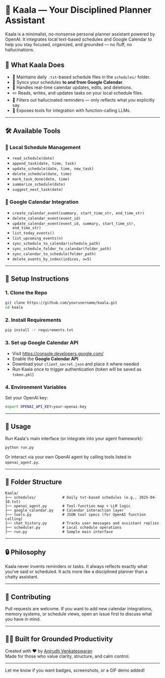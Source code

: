 
# 🧠 Kaala — Your Disciplined Planner Assistant

Kaala is a minimalist, no-nonsense personal planner assistant powered by OpenAI. It integrates local text-based schedules and Google Calendar to help you stay focused, organized, and grounded — no fluff, no hallucinations.

## 🤖 What Kaala Does

- 📂 Maintains daily `.txt`-based schedule files in the `schedules/` folder.
- 📅 Syncs your schedules **to and from Google Calendar**.
- 🔁 Handles real-time calendar updates, edits, and deletions.
- ✏️ Reads, writes, and updates tasks on your local schedule files.
- 🧹 Filters out hallucinated reminders — only reflects what *you* explicitly say.
- 🔧 Exposes tools for integration with function-calling LLMs.

---

## 🛠 Available Tools

### 📁 Local Schedule Management
- `read_schedule(date)`
- `append_task(date, time, task)`
- `update_schedule(date, time, new_task)`
- `delete_schedule(date, time)`
- `mark_task_done(date, time)`
- `summarize_schedule(date)`
- `suggest_next_task(date)`

### 📆 Google Calendar Integration
- `create_calendar_event(summary, start_time_str, end_time_str)`
- `delete_calendar_event(event_id)`
- `update_calendar_event(event_id, summary, start_time_str, end_time_str)`
- `list_today_events()`
- `list_upcoming_events(n)`
- `sync_schedule_to_calendar(schedule_path)`
- `sync_schedule_folder_to_calendar(folder_path)`
- `sync_calendar_to_schedule(folder_path)`
- `delete_events_by_index(indices, n=5)`

---

## 🔧 Setup Instructions

### 1. Clone the Repo

```bash
git clone https://github.com/yourusername/kaala.git
cd kaala
```

### 2. Install Requirements

```bash
pip install -r requirements.txt
```

### 3. Set up Google Calendar API

- Visit https://console.developers.google.com/
- Enable the **Google Calendar API**
- Download your `client_secret.json` and place it where needed
- Run Kaala once to trigger authentication (token will be saved as `token.pkl`)

### 4. Environment Variables

Set your OpenAI key:

```bash
export OPENAI_API_KEY=your-openai-key
```

---

## 🧪 Usage

Run Kaala's main interface (or integrate into your agent framework):

```bash
python run.py
```

Or interact via your own OpenAI agent by calling tools listed in `openai_agent.py`.

---

## 📂 Folder Structure

```
Kaala/
├── schedules/            # Daily txt-based schedules (e.g., 2025-04-10.txt)
├── openai_agent.py       # Tool-function map + LLM logic
├── google_calendar.py    # Calendar interaction layer
├── tools.py              # JSON tool specs (for OpenAI function calling)
├── chat_history.py       # Tracks user messages and assistant replies
├── scheduler.py          # Local schedule operations
├── run.py                # Sample main interface
```

---

## 🔒 Philosophy

Kaala never invents reminders or tasks. It always reflects exactly what you've said or scheduled. It acts more like a disciplined planner than a chatty assistant.

---

## 🙌 Contributing

Pull requests are welcome. If you want to add new calendar integrations, memory systems, or schedule views, open an issue first to discuss what you have in mind.

---

## 🧘‍♂️ Built for Grounded Productivity

Created with ❤️ by [Anirudh Venkateswaran](https://github.com/anirudhvenk)  
Made for those who value clarity, structure, and calm control.


---

Let me know if you want badges, screenshots, or a GIF demo added!
